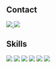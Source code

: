 ## Contact
<span>
  <a href="mailto:legen8899@gmail.com">
    <img src="https://img.shields.io/badge/Gmail-EA4335?style=plastic&logo=Gmail&logoColor=white"/>
  </a>
  <a href="https://www.linkedin.com/in/lje9data9analyst/">
    <img src="https://img.shields.io/badge/Linkedin-0A66C2?style=plastic&logo=Linkedin&logoColor=white"/>
  </a>
</span>

## Skills
<div style="display:flex; flex-direction:column; align-items:flex-start;">  
  <div>
        <img src="https://img.shields.io/badge/python-3776AB?style=plastic&logo=python&logoColor=white">   
        <img src="https://img.shields.io/badge/R-6DB33F?style=plastic&logo=R&logoColor=white">   
        <img src="https://img.shields.io/badge/Tensorflow-FF6F00?style=plastic&logo=Tensorflow&logoColor=white"> 
        <img src="https://img.shields.io/badge/Pytorch-EE4C2C?style=plastic&logo=Pytorch&logoColor=white"> 
        <img src="https://img.shields.io/badge/javascript-F7DF1E?style=plastic&logo=javascript&logoColor=black"> 
      <img src="https://img.shields.io/badge/SQL-003B57?style=plastic&logo=SQL&logoColor=white"> 
    </div>
</div>
